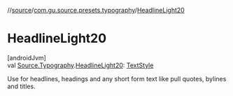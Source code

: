 //[source](../../index.md)/[com.gu.source.presets.typography](index.md)/[HeadlineLight20](-headline-light20.md)

# HeadlineLight20

[androidJvm]\
val [Source.Typography](../com.gu.source/-source/-typography/index.md).[HeadlineLight20](-headline-light20.md): [TextStyle](https://developer.android.com/reference/kotlin/androidx/compose/ui/text/TextStyle.html)

Use for headlines, headings and any short form text like pull quotes, bylines and titles.
